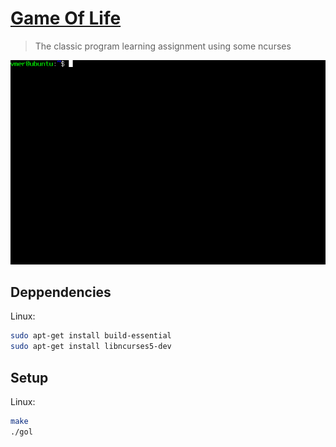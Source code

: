 # [Game Of Life](https://en.wikipedia.org/wiki/Conway%27s_Game_of_Life)
> The classic program learning assignment using some ncurses

![](output.gif)

## Deppendencies

Linux:
```sh
sudo apt-get install build-essential
sudo apt-get install libncurses5-dev
```

## Setup

Linux:

```sh
make
./gol
```

